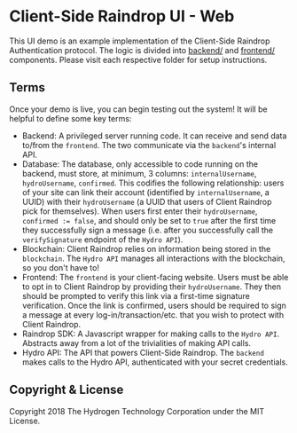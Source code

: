 # Client-Side Raindrop UI - Web

This UI demo is an example implementation of the Client-Side Raindrop Authentication protocol. The logic is divided into [backend/](./backend) and [frontend/](./frontend) components. Please visit each respective folder for setup instructions.

## Terms
Once your demo is live, you can begin testing out the system! It will be helpful to define some key terms:

- Backend: A privileged server running code. It can receive and send data to/from the `frontend`. The two communicate via the `backend`'s internal API.
- Database: The database, only accessible to code running on the backend, must store, at minimum, 3 columns: `internalUsername`, `hydroUsername`, `confirmed`. This codifies the following relationship: users of your site can link their account (identified by `internalUsername`, a UUID) with their `hydroUsername` (a UUID that users of Client Raindrop pick for themselves). When users first enter their `hydroUsername`, `confirmed := false`, and should only be set to `true` after the first time they successfully sign a message (i.e. after you successfully call the `verifySignature` endpoint of the `Hydro API`).
- Blockchain: Client Raindrop relies on information being stored in the `blockchain`. The `Hydro API` manages all interactions with the blockchain, so you don't have to!
- Frontend: The `frontend` is your client-facing website. Users must be able to opt in to Client Raindrop by providing their `hydroUsername`. They then should be prompted to verify this link via a first-time signature verification. Once the link is confirmed, users should be required to sign a message at every log-in/transaction/etc. that you wish to protect with Client Raindrop.
- Raindrop SDK: A Javascript wrapper for making calls to the `Hydro API`. Abstracts away from a lot of the trivialities of making API calls.
- Hydro API: The API that powers Client-Side Raindrop. The `backend` makes calls to the Hydro API, authenticated with your secret credentials.


## Copyright & License
Copyright 2018 The Hydrogen Technology Corporation under the MIT License.
